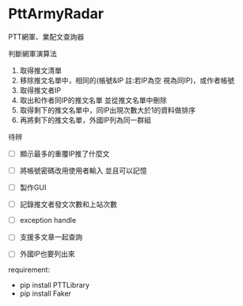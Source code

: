 # PttArmyRadar
PTT網軍、業配文查詢器  

判斷網軍演算法
1. 取得推文清單
2. 移除推文名單中，相同的(帳號&IP 註:若IP為空 視為同IP)，或作者帳號
3. 取得推文者IP
4. 取出和作者同IP的推文名單 並從推文名單中刪除
5. 取得剩下的推文名單中，同IP出現次數大於1的資料做排序
6. 再將剩下的推文名單，外國IP列為同一群組

待辨
- [ ] 顯示最多的重覆IP推了什麼文
- [ ] 將帳號密碼改用使用者輸入 並且可以記憶
- [ ] 製作GUI
- [ ] 記錄推文者發文次數和上站次數
- [ ] exception handle
- [ ] 支援多文章一起查詢
- [ ] 外國IP也要列出來


requirement:
* pip install PTTLibrary
* pip install Faker
